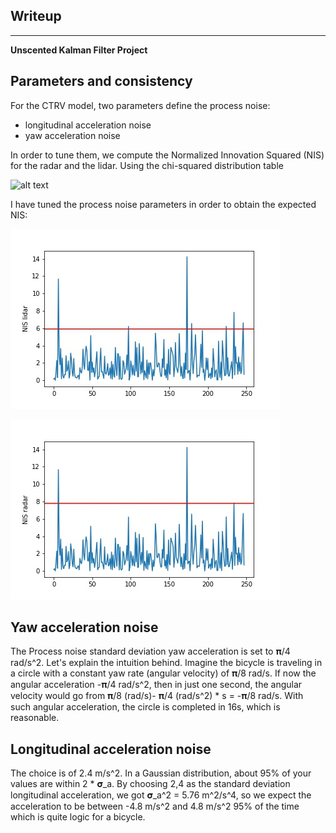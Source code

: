 ## Writeup 

-----

**Unscented Kalman Filter Project**

[//]: # (Image References)

[image0]: ./nis_lidar.jpg "Nis Lidar"
[image1]: ./nis_radar.jpg "Nis Radar"
[image2]: ./chi-square_distribution_table "Chi Square distribution"


## Parameters and consistency

For the CTRV model, two parameters define the process noise:
- longitudinal acceleration noise
- yaw acceleration noise

In order to tune them, we compute the Normalized Innovation Squared (NIS) for the radar and the lidar. Using the chi-squared distribution table

![alt text][image2]

I have tuned the process noise parameters in order to obtain the expected NIS:

![alt text][image0]

![alt text][image1]

## Yaw acceleration noise

The Process noise standard deviation yaw acceleration is set to 𝛑/4 rad/s^2. Let's explain the intuition behind.
Imagine the bicycle is traveling in a circle with a constant yaw rate (angular velocity) of 𝛑/8 rad/s. If now the angular acceleration -𝛑/4 rad/s^2, then 
in just one second, the angular velocity would go from 𝛑/8 (rad/s)- 𝛑/4 (rad/s^2) * s = -𝛑/8 rad/s. With such angular acceleration, the circle is completed in 16s, which is reasonable.

## Longitudinal acceleration noise

The choice is of 2.4 m/s^2. In a Gaussian distribution, about 95% of your values are within 2 * 𝛔_a. By choosing 2,4 as the standard deviation longitudinal acceleration, 
we got 𝛔_a^2 = 5.76 m^2/s^4, so we expect the acceleration to be between -4.8 m/s^2 and 4.8 m/s^2 95% of the time which is quite logic for a bicycle.